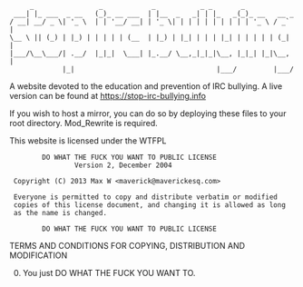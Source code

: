 	     _                _            _           _ _       _
	 ___| |_ ___  _ __   (_)_ __ ___  | |__  _   _| | |_   _(_)_ __   __ _
	/ __| __/ _ \| '_ \  | | '__/ __| | '_ \| | | | | | | | | | '_ \ / _` |
	\__ \ || (_) | |_) | | | | | (__  | |_) | |_| | | | |_| | | | | | (_| |
	|___/\__\___/| .__/  |_|_|  \___| |_.__/ \__,_|_|_|\__, |_|_| |_|\__, |
	             |_|                                   |___/         |___/

A website devoted to the education and prevention of IRC bullying. A live version can be found at https://stop-irc-bullying.info

If you wish to host a mirror, you can do so by deploying these files to your root directory. Mod_Rewrite is required.

This website is licensed under the WTFPL

            DO WHAT THE FUCK YOU WANT TO PUBLIC LICENSE
                    Version 2, December 2004

	 Copyright (C) 2013 Max W <maverick@maverickesq.com>

	 Everyone is permitted to copy and distribute verbatim or modified
	 copies of this license document, and changing it is allowed as long
	 as the name is changed.

            DO WHAT THE FUCK YOU WANT TO PUBLIC LICENSE
   TERMS AND CONDITIONS FOR COPYING, DISTRIBUTION AND MODIFICATION

  0. You just DO WHAT THE FUCK YOU WANT TO.


